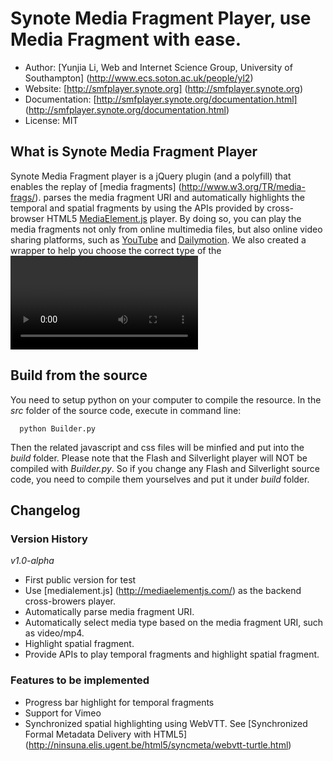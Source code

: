 # Synote Media Fragment Player, use Media Fragment with ease.

* Author: [Yunjia Li, Web and Internet Science Group, University of Southampton]  (http://www.ecs.soton.ac.uk/people/yl2)
* Website: [http://smfplayer.synote.org] (http://smfplayer.synote.org)
* Documentation: [http://smfplayer.synote.org/documentation.html] (http://smfplayer.synote.org/documentation.html)
* License: MIT

## What is Synote Media Fragment Player
Synote Media Fragment player is a jQuery plugin (and a polyfill) that enables the replay of [media fragments] (http://www.w3.org/TR/media-frags/). parses the media fragment URI and automatically highlights the temporal and spatial fragments by using the APIs provided by cross-browser HTML5 <a href="http://mediaelementjs.com/" target="_blank">MediaElement.js</a> player. By doing so, you can play the media fragments not only from online multimedia files, but also online video sharing platforms, such as <a href="http://www.youtube.com" target="_blank">YouTube</a> and <a href="http://www.dailymotion.com" target="_blank">Dailymotion</a>. We also created a wrapper to help you choose the correct type of the <video> and <audio> based on the URL of the file or social media.

## Build from the source
You need to setup python on your computer to compile the resource. In the _src_ folder of the source code, execute in command line:     
      
      python Builder.py      
      
Then the related javascript and css files will be minfied and put into the _build_ folder. Please note that the Flash and Silverlight player will NOT be compiled with _Builder.py_. So if you change any Flash and Silverlight source code, you need to compile them yourselves and put it under _build_ folder.

## Changelog

### Version History

*v1.0-alpha*

* First public version for test
* Use [medialement.js] (http://mediaelementjs.com/) as the backend cross-browers player.
* Automatically parse media fragment URI.
* Automatically select media type based on the media fragment URI, such as video/mp4.
* Highlight spatial fragment.
* Provide APIs to play temporal fragments and highlight spatial fragment.

### Features to be implemented
* Progress bar highlight for temporal fragments
* Support for Vimeo
* Synchronized spatial highlighting using WebVTT. See [Synchronized Formal Metadata Delivery with HTML5] (http://ninsuna.elis.ugent.be/html5/syncmeta/webvtt-turtle.html)
